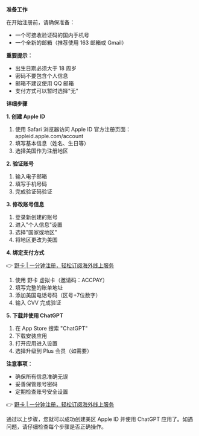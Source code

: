 **准备工作**

在开始注册前，请确保准备：

- 一个可接收验证码的国内手机号
- 一个全新的邮箱（推荐使用 163 邮箱或 Gmail）

**重要提示：**

- 出生日期必须大于 18 周岁
- 密码不要包含个人信息
- 邮箱不建议使用 QQ 邮箱
- 支付方式可以暂时选择"无"

**详细步骤**

**1. 创建 Apple ID**

1. 使用 Safari 浏览器访问 Apple ID 官方注册页面：appleid.apple.com/account
2. 填写基本信息（姓名、生日等）
3. 选择美国作为注册地区

**2. 验证账号**

1. 输入电子邮箱
2. 填写手机号码
3. 完成验证码验证

**3. 修改账号信息**

1. 登录新创建的账号
2. 进入"个人信息"设置
3. 选择"国家或地区"
4. 将地区更改为美国

**4. 绑定支付方式**

👉 [野卡 | 一分钟注册，轻松订阅海外线上服务](https://bit.ly/bewildcard)

1. 使用 野卡 虚拟卡（邀请码：ACCPAY）
2. 填写完整的账单地址
3. 添加美国电话号码（区号+7位数字）
4. 输入 CVV 完成验证

**5. 下载并使用 ChatGPT**

1. 在 App Store 搜索 "ChatGPT"
2. 下载安装应用
3. 打开应用进入设置
4. 选择升级到 Plus 会员（如需要）

**注意事项：**

- 确保所有信息准确无误
- 妥善保管账号密码
- 定期检查账号安全设置

👉 [野卡 | 一分钟注册，轻松订阅海外线上服务](https://bit.ly/bewildcard)

通过以上步骤，您就可以成功创建美区 Apple ID 并使用 ChatGPT 应用了。如遇问题，请仔细检查每个步骤是否正确操作。